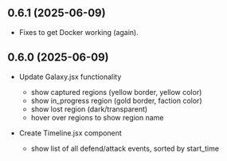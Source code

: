## 0.6.1 (2025-06-09)

- Fixes to get Docker working (again).

## 0.6.0 (2025-06-09)

- Update Galaxy.jsx functionality

    - show captured regions (yellow border, yellow color)
    - show in_progress region (gold border, faction color)
    - show lost region (dark/transparent)
    - hover over regions to show region name

- Create Timeline.jsx component
    - show list of all defend/attack events, sorted by start_time
